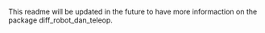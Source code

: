 This readme will be updated in the future to have more informaction on the package diff_robot_dan_teleop.